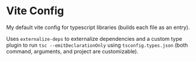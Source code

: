 # Vite Config

My default vite config for typescript libraries (builds each file as an entry).

Uses `externalize-deps` to externalize dependencies and a custom type plugin to run `tsc --emitDeclarationOnly` using `tsconfig.types.json` (both command, arguments, and project are customizable).
